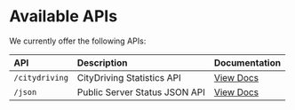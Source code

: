 # Available APIs

We currently offer the following APIs:

| API | Description | Documentation |
| :--- | :--- | :--- |
| `/citydriving` | CityDriving Statistics API | [View Docs](../citydriving-statistics-api.md) |
| `/json` | Public Server Status JSON API | [View Docs](../public-json-api.md)|
